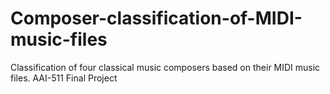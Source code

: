 # Composer-classification-of-MIDI-music-files
Classification of four classical music composers based on their MIDI music files.
AAI-511 Final Project
